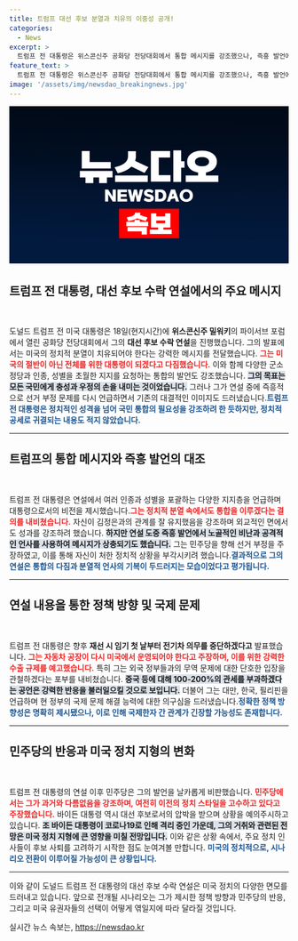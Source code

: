 ```yaml
---
title: 트럼프 대선 후보 분열과 치유의 이중성 공개!
categories:
  - News
excerpt: >
  트럼프 전 대통령은 위스콘신주 공화당 전당대회에서 통합 메시지를 강조했으나, 즉흥 발언에서는 민주당을 강하게 공격하며 여전히 분열적인 모습을 드러냈다. 특히, 그의 선거 사기 주장은 논란을 일으키고 있다. 바이든 대통령의 입지에도 긴장이 고조되고 있다.
feature_text: >
  트럼프 전 대통령은 위스콘신주 공화당 전당대회에서 통합 메시지를 강조했으나, 즉흥 발언에서는 민주당을 강하게 공격하며 여전히 분열적인 모습을 드러냈다. 특히, 그의 선거 사기 주장은 논란을 일으키고 있다. 바이든 대통령의 입지에도 긴장이 고조되고 있다.
image: '/assets/img/newsdao_breakingnews.jpg'
---
```


<p><img src="/assets/img/newsdao_breakingnews.jpg" alt="ranknews 속보" /></p>

<h2 data-ke-size="size26">트럼프 전 대통령, 대선 후보 수락 연설에서의 주요 메시지</h2>

<p data-ke-size="size16">&nbsp;</p>

<p>도널드 트럼프 전 미국 대통령은 18일(현지시간)에 <strong>위스콘신주 밀워키</strong>의 파이서브 포럼에서 열린 공화당 전당대회에서 그의 <strong>대선 후보 수락 연설</strong>을 진행했습니다. 그의 발표에서는 미국의 정치적 분열이 치유되어야 한다는 강력한 메시지를 전달했습니다. <b><span style="color: #ee2323;">그는 미국의 절반이 아닌 전체를 위한 대통령이 되겠다고 다짐했습니다.</span></b> 이와 함께 다양한 군소 정당과 인종, 성별을 초월한 지지를 요청하는 통합의 발언도 강조했습니다. <b><span style="background-color: #21538527;">그의 목표는 모든 국민에게 충성과 우정의 손을 내미는 것이었습니다.</span></b> 그러나 그가 연설 중에 즉흥적으로 선거 부정 문제를 다시 언급하면서 기존의 대결적인 이미지도 드러냈습니다.<b><span style="color: #1a5490;">트럼프 전 대통령은 정치적인 성격을 넘어 국민 통합의 필요성을 강조하려 한 듯하지만, 정치적 공세로 귀결되는 내용도 적지 않았습니다.</span></b></p>

<hr>

<h2 data-ke-size="size26">트럼프의 통합 메시지와 즉흥 발언의 대조</h2>

<p data-ke-size="size16">&nbsp;</p>

<p>트럼프 전 대통령은 연설에서 여러 인종과 성별을 포괄하는 다양한 지지층을 언급하며 대통령으로서의 비전을 제시했습니다.<b><span style="color: #ee2323;">그는 정치적 분열 속에서도 통합을 이루겠다는 결의를 내비쳤습니다.</span></b> 자신이 김정은과의 관계를 잘 유지했음을 강조하며 외교적인 면에서도 성과를 강조하려 했습니다. <b><span style="background-color: #21538527;">하지만 연설 도중 즉흥 발언에서 노골적인 비난과 공격적인 언사를 사용하여 메시지가 상충되기도 했습니다.</span></b> 그는 민주당을 향해 선거 부정을 주장하였고, 이를 통해 자신이 처한 정치적 상황을 부각시키려 했습니다.<b><span style="color: #1a5490;">결과적으로 그의 연설은 통합의 다짐과 분열적 언사의 기복이 두드러지는 모습이었다고 평가됩니다.</span></b></p>

<hr>

<h2 data-ke-size="size26">연설 내용을 통한 정책 방향 및 국제 문제</h2>

<p data-ke-size="size16">&nbsp;</p>

<p>트럼프 전 대통령은 향후 <strong>재선 시 임기 첫 날부터 전기차 의무를 중단하겠다고</strong> 발표했습니다. <b><span style="color: #ee2323;">그는 자동차 공장이 다시 미국에서 운영되어야 한다고 주장하며, 이를 위한 강력한 수출 규제를 예고했습니다.</span></b> 특히 그는 외국 정부들과의 무역 문제에 대한 단호한 입장을 관철하겠다는 포부를 내비쳤습니다. <b><span style="background-color: #21538527;">중국 등에 대해 100-200%의 관세를 부과하겠다는 공언은 강력한 반응을 불러일으킬 것으로 보입니다.</span></b> 더불어 그는 대만, 한국, 필리핀을 언급하며 현 정부의 국제 문제 해결 능력에 대한 의구심을 드러냈습니다.<b><span style="color: #1a5490;">정확한 정책 방향성은 명확히 제시됐으나, 이로 인해 국제한자 간 관계가 긴장할 가능성도 존재합니다.</span></b></p>

<hr>

<h2 data-ke-size="size26">민주당의 반응과 미국 정치 지형의 변화</h2>

<p data-ke-size="size16">&nbsp;</p>

<p>트럼프 전 대통령의 연설 이후 민주당은 그의 발언을 날카롭게 비판했습니다. <b><span style="color: #ee2323;">민주당에서는 그가 과거와 다름없음을 강조하며, 여전히 이전의 정치 스타일을 고수하고 있다고 주장했습니다.</span></b> 바이든 대통령 역시 대선 후보로서의 압박을 받으며 상황을 예의주시하고 있습니다. <b><span style="background-color: #21538527;">조 바이든 대통령이 코로나19로 인해 격리 중인 가운데, 그의 거취와 관련된 전망은 미국 정치 지형에 큰 영향을 미칠 전망입니다.</span></b> 이와 같은 상황 속에서, 주요 정치 인사들이 후보 사퇴를 고려하기 시작한 점도 눈여겨볼 만합니다. <b><span style="color: #1a5490;">미국의 정치적으로, 시나리오 전환이 이루어질 가능성이 큰 상황입니다.</span></b></p>

<hr>

<p>이와 같이 도널드 트럼프 전 대통령의 대선 후보 수락 연설은 미국 정치의 다양한 면모를 드러내고 있습니다. 앞으로 전개될 시나리오는 그가 제시한 정책 방향과 민주당의 반응, 그리고 미국 유권자들의 선택이 어떻게 엮일지에 따라 달라질 것입니다.</p>
실시간 뉴스 속보는, <a href="https://newsdao.kr" rel="dofollow">https://newsdao.kr</a>


